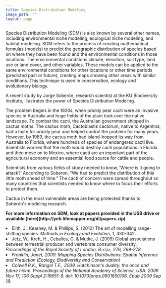 ```yaml
---
title: Species Distribution Modeling
image_path: ""
layout: page
---
```


<p>
Species Distribution Modeling (SDM) is also known by several other names, 
including environmental niche modeling, ecological niche modeling, and habitat 
modeling.  SDM refers to the process of creating mathematical formulas (models) 
to predict the geographic distribution of species based on where they have been 
found and the environmental conditions in those locations. The environmental 
conditions climate, elevation, soil type, land use or land cover, and other 
variables.  These models can be applied to the same environmental conditions 
for other locations or other time periods (predicted past or future), creating 
maps showing other areas with similar conditions. This technique is used in 
conservation, ecology and evolutionary biology.
</p>

<p>
A recent study by Jorge Soberón, research scientist at the KU Biodiversity 
Institute, illustrates the power of Species Distribution Modeling.

The problem begins in the 1920s, when prickly pear cacti were an invasive 
species in Australia and huge fields of the plant took over the native 
landscape. To combat the cacti, the Australian government shipped in cactus 
moths.  The cactus moth, Cactoblastis cactorum, native to Argentina, had a taste 
for prickly pear and helped control the problem for many years. However, by 
1989, the cactus moth had island-hopped its way from Australia to Florida, where 
hundreds of species of endangered cacti live. Scientists worried that the moth 
would destroy cacti populations in Florida and then move on to Mexico, where 
cacti are an important part of the agricultural economy and an essential food 
source for cattle and people.

Scientists from various fields of study needed to know, ‘Where is it going to 
attack?’ According to Soberon, “We had to predict the distribution of this 
little moth ahead of time.” The cacti of concern were spread throughout so many 
countries that scientists needed to know where to focus their efforts to protect 
them.

Cactus in the most vulnerable areas are being protected thanks to Soberón's 
modeling research.
</p>

<p>
<b>For more information on SDM, look at papers provided in the USB drive 
or available [here](http://yeti.lifemapper.org/dl/papers.zip)</b>

<li>Elith, J., Kearney, M. & Phillips, S. (2010) 
The art of modelling range-shifting species. 
<i>Methods in Ecology and Evolution</i>, 1, 330-342.</li>

<li>Jetz, W., Kreft, H., Ceballos, G. & Mutke, J. (2009) Global associations between 
terrestrial producer and vertebrate consumer diversity. 
<i>Proceedings of the Royal Society of London, B.<\i>, 276, 269-278.</li>

<li>Franklin, Janet, 2009.  Mapping Species Distributions: Spatial Inference and Prediction 
(Ecology, Biodiversity and Conservation) </li>

<li>Colwell R.K., Rangel T.F., 2009. Hutchinson's duality: the once and future niche.
<i>Proceedings of the National Academy of Science, USA</i>. 2009 Nov 17; 
106 Suppl 2:19651-8. doi: 10.1073/pnas.0901650106. Epub 2009 Sep 18.</li>

